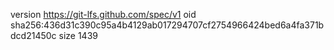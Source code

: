 version https://git-lfs.github.com/spec/v1
oid sha256:436d31c390c95a4b4129ab017294707cf2754966424bed6a4fa371bdcd21450c
size 1439
